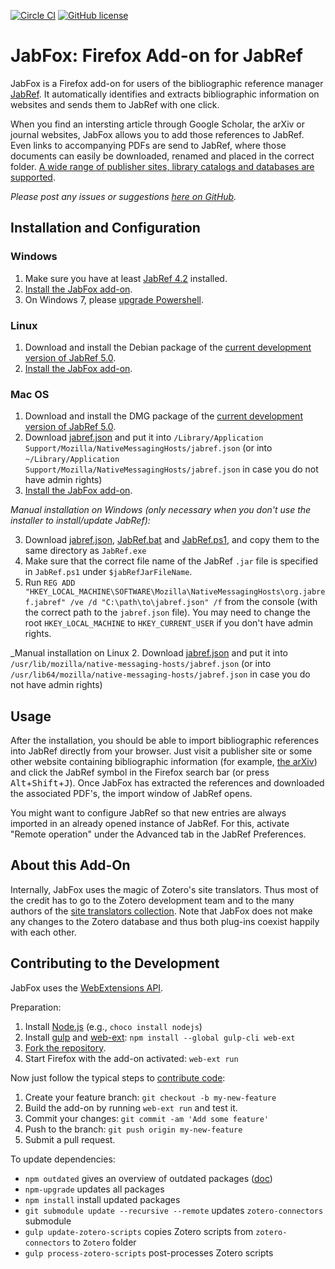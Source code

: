 [![Circle CI](https://circleci.com/gh/JabRef/JabFox.svg?style=svg)](https://circleci.com/gh/JabRef/JabFox)
[![GitHub license](https://img.shields.io/github/license/JabRef/JabFox)](https://github.com/JabRef/JabFox/blob/master/LICENSE)

# JabFox: Firefox Add-on for JabRef

JabFox is a Firefox add-on for users of the bibliographic reference manager [JabRef](http://www.jabref.org/).
It automatically identifies and extracts bibliographic information on websites and sends them to JabRef with one click.

When you find an intersting article through Google Scholar, the arXiv or journal websites, JabFox allows you to add those references to JabRef.
Even links to accompanying PDFs are send to JabRef, where those documents can easily be downloaded, renamed and placed in the correct folder. 
[A wide range of publisher sites, library catalogs and databases are supported](https://www.zotero.org/support/translators).

_Please post any issues or suggestions [here on GitHub](https://github.com/JabRef/JabFox/issues)._

## Installation and Configuration

### Windows
1. Make sure you have at least [JabRef 4.2](https://www.jabref.org/#downloads) installed.
2. [Install the JabFox add-on](https://addons.mozilla.org/en-US/firefox/addon/jabfox?src=external-github).
3. On Windows 7, please [upgrade Powershell](https://www.microsoft.com/en-us/download/details.aspx?id=54616).

### Linux
1. Download and install the Debian package of the [current development version of JabRef 5.0](https://builds.jabref.org/master/).
2. [Install the JabFox add-on](https://addons.mozilla.org/en-US/firefox/addon/jabfox?src=external-github).

### Mac OS
1. Download and install the DMG package of the [current development version of JabRef 5.0](https://builds.jabref.org/master/).
2. Download [jabref.json](https://github.com/JabRef/jabref/blob/master/buildres/jabref.json) and put it into `/Library/Application Support/Mozilla/NativeMessagingHosts/jabref.json` (or into `~/Library/Application Support/Mozilla/NativeMessagingHosts/jabref.json` in case you do not have admin rights)
3. [Install the JabFox add-on](https://addons.mozilla.org/en-US/firefox/addon/jabfox?src=external-github).

_Manual installation on Windows (only necessary when you don't use the installer to install/update JabRef):_

3. Download [jabref.json](https://github.com/JabRef/jabref/blob/master/buildres/jabref.json), [JabRef.bat](https://raw.githubusercontent.com/JabRef/jabref/master/buildres/JabRef.bat) and [JabRef.ps1](https://github.com/JabRef/jabref/blob/master/buildres/JabRef.ps1), and copy them to the same directory as `JabRef.exe`
4. Make sure that the correct file name of the JabRef `.jar` file is specified in `JabRef.ps1` under `$jabRefJarFileName`.
5. Run `REG ADD "HKEY_LOCAL_MACHINE\SOFTWARE\Mozilla\NativeMessagingHosts\org.jabref.jabref" /ve /d "C:\path\to\jabref.json" /f` from the console (with the correct path to the `jabref.json` file). You may need to change the root `HKEY_LOCAL_MACHINE` to  `HKEY_CURRENT_USER` if you don't have admin rights.

_Manual installation on Linux
2. Download [jabref.json](https://github.com/JabRef/jabref/blob/master/buildres/jabref.json) and put it into `/usr/lib/mozilla/native-messaging-hosts/jabref.json` (or into `/usr/lib64/mozilla/native-messaging-hosts/jabref.json` in case you do not have admin rights)

## Usage
After the installation, you should be able to import bibliographic references into JabRef directly from your browser.
Just visit a publisher site or some other website containing bibliographic information (for example, [the arXiv](http://arxiv.org/list/gr-qc/pastweek?skip=0&show=5)) and click the JabRef symbol in the Firefox search bar (or press <kbd>Alt</kbd>+<kbd>Shift</kbd>+<kbd>J</kbd>).
Once JabFox has extracted the references and downloaded the associated PDF's, the import window of JabRef opens.

You might want to configure JabRef so that new entries are always imported in an already opened instance of JabRef.
For this, activate "Remote operation" under the Advanced tab in the JabRef Preferences.


## About this Add-On

Internally, JabFox uses the magic of Zotero's site translators.
Thus most of the credit has to go to the Zotero development team and to the many authors of the [site translators collection](https://github.com/zotero/translators).
Note that JabFox does not make any changes to the Zotero database and thus both plug-ins coexist happily with each other.

## Contributing to the Development

JabFox uses the [WebExtensions API](https://developer.mozilla.org/en-US/Add-ons/WebExtensions).

Preparation:
1. Install [Node.js](https://nodejs.org) (e.g., `choco install nodejs`)
2. Install [gulp](https://gulpjs.com/) and [web-ext](https://developer.mozilla.org/en-US/Add-ons/WebExtensions/Getting_started_with_web-ext): `npm install --global gulp-cli web-ext`
3. [Fork the repository](https://help.github.com/articles/fork-a-repo/).
4. Start Firefox with the add-on activated: `web-ext run`

Now just follow the typical steps to [contribute code](https://guides.github.com/activities/contributing-to-open-source/#contributing):
1. Create your feature branch: `git checkout -b my-new-feature`
3. Build the add-on by running `web-ext run` and test it.
3. Commit your changes: `git commit -am 'Add some feature'`
4. Push to the branch: `git push origin my-new-feature`
5. Submit a pull request.

To update dependencies:

 - `npm outdated` gives an overview of outdated packages ([doc](https://docs.npmjs.com/cli/outdated))
 - `npm-upgrade` updates all packages 
 - `npm install` install updated packages
 - `git submodule update --recursive --remote` updates `zotero-connectors` submodule
 - `gulp update-zotero-scripts` copies Zotero scripts from `zotero-connectors` to `Zotero` folder
 - `gulp process-zotero-scripts` post-processes Zotero scripts
